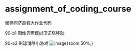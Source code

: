 # assignment_of_coding_course
储存同济高程大作业代码



90-b1 图像界面模拟汉诺塔移动

90-b2 彩球消除小游戏
![image](https://github.com/coder-gx/assignment_of_coding_course/assets/105330548/ec917d62-b0a7-4a5e-8953-16b5757c8cc3){zoom:50%;}
